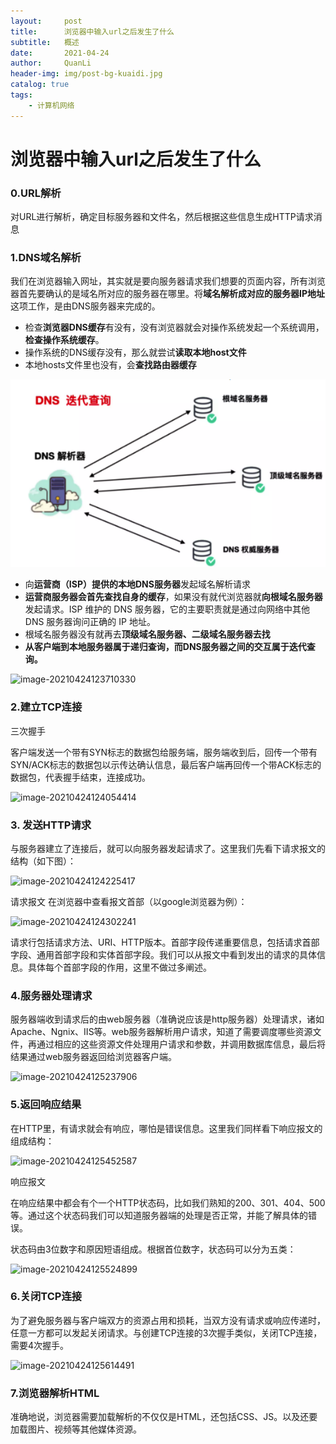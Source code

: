 ```yaml
---
layout:     post
title:      浏览器中输入url之后发生了什么
subtitle:   概述
date:       2021-04-24
author:     QuanLi
header-img: img/post-bg-kuaidi.jpg
catalog: true
tags:
    - 计算机网络
---
```


# 浏览器中输入url之后发生了什么

### 0.URL解析

​	对URL进行解析，确定目标服务器和文件名，然后根据这些信息生成HTTP请求消息

### 1.DNS域名解析

​	我们在浏览器输入网址，其实就是要向服务器请求我们想要的页面内容，所有浏览器首先要确认的是域名所对应的服务器在哪里。将**域名解析成对应的服务器IP地址**这项工作，是由DNS服务器来完成的。

- 检查**浏览器DNS缓存**有没有，没有浏览器就会对操作系统发起一个系统调用，**检查操作系统缓存**。
- 操作系统的DNS缓存没有，那么就尝试**读取本地host文件**
- 本地hosts文件里也没有，会**查找路由器缓存**

![image-20210427230853410](2021-04-24-浏览器中输入url之后发生了什么.assets/image-20210427230853410.png)

- 向**运营商（ISP）提供的本地DNS服务器**发起域名解析请求
- **运营商服务器会首先查找自身的缓存**，如果没有就代浏览器就**向根域名服务器**发起请求。ISP 维护的 DNS 服务器，它的主要职责就是通过向网络中其他 DNS 服务器询问正确的 IP 地址。
- 根域名服务器没有就再去**顶级域名服务器、二级域名服务器去找**
- **从客户端到本地服务器属于递归查询，而DNS服务器之间的交互属于迭代查询。**

![image-20210424123710330](D:\MyConfiguration\li2.quan\AppData\Roaming\Typora\typora-user-images\image-20210424123710330.png)

### 2.建立TCP连接

三次握手

客户端发送一个带有SYN标志的数据包给服务端，服务端收到后，回传一个带有SYN/ACK标志的数据包以示传达确认信息，最后客户端再回传一个带ACK标志的数据包，代表握手结束，连接成功。

![image-20210424124054414](D:\MyConfiguration\li2.quan\AppData\Roaming\Typora\typora-user-images\image-20210424124054414.png)

### 3. 发送HTTP请求

与服务器建立了连接后，就可以向服务器发起请求了。这里我们先看下请求报文的结构（如下图）：

![image-20210424124225417](D:\MyConfiguration\li2.quan\AppData\Roaming\Typora\typora-user-images\image-20210424124225417.png)

请求报文
在浏览器中查看报文首部（以google浏览器为例）：

![image-20210424124302241](D:\MyConfiguration\li2.quan\AppData\Roaming\Typora\typora-user-images\image-20210424124302241.png)

请求行包括请求方法、URI、HTTP版本。首部字段传递重要信息，包括请求首部字段、通用首部字段和实体首部字段。我们可以从报文中看到发出的请求的具体信息。具体每个首部字段的作用，这里不做过多阐述。

### 4.服务器处理请求

服务器端收到请求后的由web服务器（准确说应该是http服务器）处理请求，诸如Apache、Ngnix、IIS等。web服务器解析用户请求，知道了需要调度哪些资源文件，再通过相应的这些资源文件处理用户请求和参数，并调用数据库信息，最后将结果通过web服务器返回给浏览器客户端。

![image-20210424125237906](D:\MyConfiguration\li2.quan\AppData\Roaming\Typora\typora-user-images\image-20210424125237906.png)

### 5.返回响应结果

在HTTP里，有请求就会有响应，哪怕是错误信息。这里我们同样看下响应报文的组成结构：

![image-20210424125452587](D:\MyConfiguration\li2.quan\AppData\Roaming\Typora\typora-user-images\image-20210424125452587.png)

响应报文

在响应结果中都会有个一个HTTP状态码，比如我们熟知的200、301、404、500等。通过这个状态码我们可以知道服务器端的处理是否正常，并能了解具体的错误。

状态码由3位数字和原因短语组成。根据首位数字，状态码可以分为五类：

![image-20210424125524899](D:\MyConfiguration\li2.quan\AppData\Roaming\Typora\typora-user-images\image-20210424125524899.png)

### 6.关闭TCP连接

为了避免服务器与客户端双方的资源占用和损耗，当双方没有请求或响应传递时，任意一方都可以发起关闭请求。与创建TCP连接的3次握手类似，关闭TCP连接，需要4次握手。

![image-20210424125614491](D:\MyConfiguration\li2.quan\AppData\Roaming\Typora\typora-user-images\image-20210424125614491.png)

### 7.浏览器解析HTML

准确地说，浏览器需要加载解析的不仅仅是HTML，还包括CSS、JS。以及还要加载图片、视频等其他媒体资源。